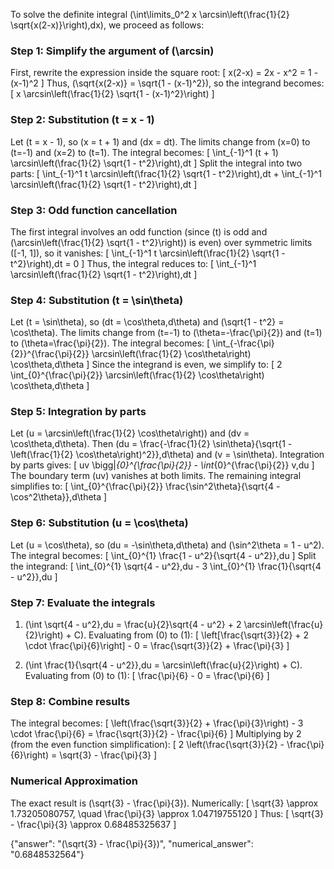 

To solve the definite integral \(\int\limits_0^2 x \arcsin\left(\frac{1}{2} \sqrt{x(2-x)}\right)\,dx\), we proceed as follows:

### Step 1: Simplify the argument of \(\arcsin\)
First, rewrite the expression inside the square root:
\[
x(2-x) = 2x - x^2 = 1 - (x-1)^2
\]
Thus, \(\sqrt{x(2-x)} = \sqrt{1 - (x-1)^2}\), so the integrand becomes:
\[
x \arcsin\left(\frac{1}{2} \sqrt{1 - (x-1)^2}\right)
\]

### Step 2: Substitution \(t = x - 1\)
Let \(t = x - 1\), so \(x = t + 1\) and \(dx = dt\). The limits change from \(x=0\) to \(t=-1\) and \(x=2\) to \(t=1\). The integral becomes:
\[
\int_{-1}^1 (t + 1) \arcsin\left(\frac{1}{2} \sqrt{1 - t^2}\right)\,dt
\]
Split the integral into two parts:
\[
\int_{-1}^1 t \arcsin\left(\frac{1}{2} \sqrt{1 - t^2}\right)\,dt + \int_{-1}^1 \arcsin\left(\frac{1}{2} \sqrt{1 - t^2}\right)\,dt
\]

### Step 3: Odd function cancellation
The first integral involves an odd function (since \(t\) is odd and \(\arcsin\left(\frac{1}{2} \sqrt{1 - t^2}\right)\) is even) over symmetric limits \([-1, 1]\), so it vanishes:
\[
\int_{-1}^1 t \arcsin\left(\frac{1}{2} \sqrt{1 - t^2}\right)\,dt = 0
\]
Thus, the integral reduces to:
\[
\int_{-1}^1 \arcsin\left(\frac{1}{2} \sqrt{1 - t^2}\right)\,dt
\]

### Step 4: Substitution \(t = \sin\theta\)
Let \(t = \sin\theta\), so \(dt = \cos\theta\,d\theta\) and \(\sqrt{1 - t^2} = \cos\theta\). The limits change from \(t=-1\) to \(\theta=-\frac{\pi}{2}\) and \(t=1\) to \(\theta=\frac{\pi}{2}\). The integral becomes:
\[
\int_{-\frac{\pi}{2}}^{\frac{\pi}{2}} \arcsin\left(\frac{1}{2} \cos\theta\right) \cos\theta\,d\theta
\]
Since the integrand is even, we simplify to:
\[
2 \int_{0}^{\frac{\pi}{2}} \arcsin\left(\frac{1}{2} \cos\theta\right) \cos\theta\,d\theta
\]

### Step 5: Integration by parts
Let \(u = \arcsin\left(\frac{1}{2} \cos\theta\right)\) and \(dv = \cos\theta\,d\theta\). Then \(du = \frac{-\frac{1}{2} \sin\theta}{\sqrt{1 - \left(\frac{1}{2} \cos\theta\right)^2}}\,d\theta\) and \(v = \sin\theta\). Integration by parts gives:
\[
uv \bigg|_{0}^{\frac{\pi}{2}} - \int_{0}^{\frac{\pi}{2}} v\,du
\]
The boundary term \(uv\) vanishes at both limits. The remaining integral simplifies to:
\[
\int_{0}^{\frac{\pi}{2}} \frac{\sin^2\theta}{\sqrt{4 - \cos^2\theta}}\,d\theta
\]

### Step 6: Substitution \(u = \cos\theta\)
Let \(u = \cos\theta\), so \(du = -\sin\theta\,d\theta\) and \(\sin^2\theta = 1 - u^2\). The integral becomes:
\[
\int_{0}^{1} \frac{1 - u^2}{\sqrt{4 - u^2}}\,du
\]
Split the integrand:
\[
\int_{0}^{1} \sqrt{4 - u^2}\,du - 3 \int_{0}^{1} \frac{1}{\sqrt{4 - u^2}}\,du
\]

### Step 7: Evaluate the integrals
1. \(\int \sqrt{4 - u^2}\,du = \frac{u}{2}\sqrt{4 - u^2} + 2 \arcsin\left(\frac{u}{2}\right) + C\). Evaluating from \(0\) to \(1\):
\[
\left[\frac{\sqrt{3}}{2} + 2 \cdot \frac{\pi}{6}\right] - 0 = \frac{\sqrt{3}}{2} + \frac{\pi}{3}
\]

2. \(\int \frac{1}{\sqrt{4 - u^2}}\,du = \arcsin\left(\frac{u}{2}\right) + C\). Evaluating from \(0\) to \(1\):
\[
\frac{\pi}{6} - 0 = \frac{\pi}{6}
\]

### Step 8: Combine results
The integral becomes:
\[
\left(\frac{\sqrt{3}}{2} + \frac{\pi}{3}\right) - 3 \cdot \frac{\pi}{6} = \frac{\sqrt{3}}{2} - \frac{\pi}{6}
\]
Multiplying by 2 (from the even function simplification):
\[
2 \left(\frac{\sqrt{3}}{2} - \frac{\pi}{6}\right) = \sqrt{3} - \frac{\pi}{3}
\]

### Numerical Approximation
The exact result is \(\sqrt{3} - \frac{\pi}{3}\). Numerically:
\[
\sqrt{3} \approx 1.73205080757, \quad \frac{\pi}{3} \approx 1.04719755120
\]
Thus:
\[
\sqrt{3} - \frac{\pi}{3} \approx 0.68485325637
\]

{"answer": "\(\sqrt{3} - \frac{\pi}{3}\)", "numerical_answer": "0.6848532564"}
